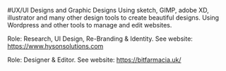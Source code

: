 #UX/UI Designs and Graphic Designs
Using sketch, GIMP, adobe XD, illustrator and many other design tools to create beautiful designs. Using Wordpress and other tools to manage and edit websites.

Role: Research, UI Design, Re-Branding & Identity.
See website: https://www.hysonsolutions.com  

Role: Designer & Editor.
See website:  https://bitfarmacia.uk/
